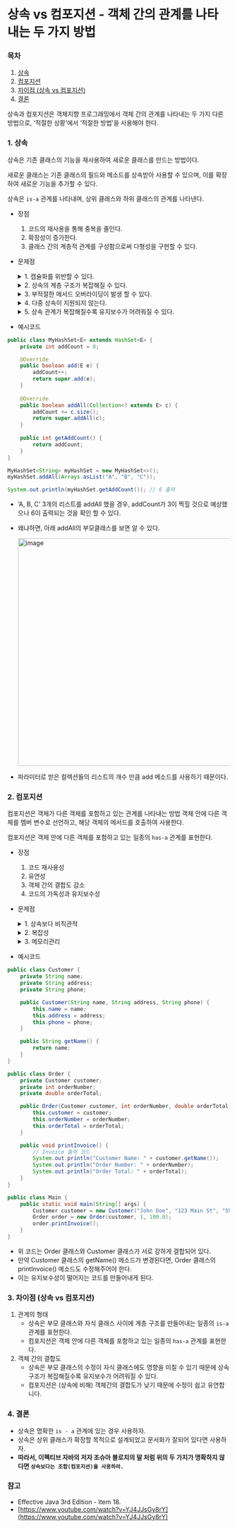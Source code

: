 # 상속 vs 컴포지션 - 객체 간의 관계를 나타내는 두 가지 방법

### 목차

1. [상속](#1-상속)
2. [컴포지션](#2-컴포지션)
3. [차이점 (상속 vs 컴포지션)](#3-차이점-상속-vs-컴포지션)
4. [결론](#4-결론)

상속과 컴포지션은 객체지향 프로그래밍에서 객체 간의 관계를 나타내는 두 가지 다른 방법으로, ‘적절한 상황’에서 ‘적절한 방법’을 사용해야 한다.

### 1. 상속

상속은 기존 클래스의 기능을 재사용하여 새로운 클래스를 만드는 방법이다. 

새로운 클래스는 기존 클래스의 필드와 메소드를 상속받아 사용할 수 있으며, 이를 확장하여 새로운 기능을 추가할 수 있다. 

상속은 `is-a` 관계를 나타내며, 상위 클래스와 하위 클래스의 관계를 나타낸다.

- 장점
    1. 코드의 재사용을 통해 중복을 줄인다.
    2. 확장성이 증가한다.
    3. 클래스 간의 계층적 관계를 구성함으로써 다형성을 구현할 수 있다.
- 문제점
    <details>
    <summary>1. 캡슐화를 위반할 수 있다.</summary>
    <pre>
    부모 클래스의 구현 세부사항을 자식 클래스가 직접 접근할 수 있기 때문에 캡슐화 원칙을 위반할 수 있다. 이러한 문제를 해결하기 위해 접근 제어자를 사용하거나 인터페이스를 활용하여 캡슐화를 유지할 수 있다.
    </pre>
    </details>
    
    <details>
    <summary>2. 상속의 계층 구조가 복잡해질 수 있다.</summary>
    <pre>
    상속을 남발하면 클래스의 계층 구조가 복잡해지고 유지보수가 어려워질 수 있다. 또한 상속의 깊이가 깊어지면 컴파일 시간과 실행 시간이 느려질 수 있다.
    </pre>
    </details>

    <details>
    <summary>3. 부적절한 메서드 오버라이딩이 발생 할 수 있다.</summary>
    <pre>
    자식 클래스가 부모 클래스의 메서드를 오버라이딩할 때, 오버라이딩한 메서드가 원래 메서드와 동일한 이름을 가지므로 잘못된 오버라이딩으로 인해 의도하지 않은 동작이 발생할 수 있다.
    </pre>
    </details>

    <details>
    <summary>4. 다중 상속이 지원되지 않는다.</summary>
    <pre>
    자바는 다중 상속을 지원하지 않기 때문에 여러 클래스를 동시에 상속할 수 없다. 이를 해결하기 위해  인터페이스를 사용할 수 있다.
    </pre>
    </details>

    <details>
    <summary>5. 상속 관계가 복잡해질수록 유지보수가 어려워질 수 있다.</summary>
    <pre>
    상속관계가 복잡해질수록 클래스 간의 의존성이 높아지며, 이로 인해 유지보수가 어려워질 수 있다. 따라서 상속을 사용할 때는 상속의 사용범위와 목적을 명확히 고려해야 한다.
    </pre>
    </details>
        
- 예시코드

```java
public class MyHashSet<E> extends HashSet<E> {
    private int addCount = 0;

    @Override
    public boolean add(E e) {
        addCount++;
        return super.add(e);
    }
    
    @Override
    public boolean addAll(Collection<? extends E> c) {
        addCount += c.size();
        return super.addAll(c);
    }
    
    public int getAddCount() {
        return addCount;
    }
}
```

```java
MyHashSet<String> myHashSet = new MyHashSet<>();
myHashSet.addAll(Arrays.asList("A", "B", "C"));

System.out.println(myHashSet.getAddCount()); // 6 출력
```

- ‘A, B, C’ 3개의 리스트를 addAll 했을 경우, addCount가 3이 찍힐 것으로 예상했으나 6이 출력되는 것을 확인 할 수 있다.
- 왜냐하면, 아래 addAll의 부모클래스를 보면 알 수 있다.

    <img width="516" alt="image" src="https://user-images.githubusercontent.com/59176149/224008314-cf5f1d9e-f250-4bce-b422-792368af76d7.png">


- 파라미터로 받은 컬렉션들의 리스트의 개수 만큼 add 메소드를 사용하기 때문이다.

### 2. 컴포지션

컴포지션은 객체가 다른 객체를 포함하고 있는 관계를 나타내는 방법 객체 안에 다른 객체를 멤버 변수로 선언하고, 해당 객체의 메서드를 호출하여 사용한다.

컴포지션은 객체 안에 다른 객체를 포함하고 있는 일종의 `has-a` 관계를 표현한다.

- 장점
    1. 코드 재사용성
    2. 유연성
    3. 객체 간의 결합도 감소
    4. 코드의 가독성과 유지보수성
- 문제점
    <details>
    <summary>1. 상속보다 비직관적</summary>
    <pre>
    컴포지션은 상속보다 비직관적인 경우가 있다. 특히, 컴포지션을 사용하는 경우 객체 간의 관계를 런타임 시에 결정하기 때문에 코드를 이해하기 어렵게 만들 수 있다.
    </pre>
    </details>
    <details>
    <summary>2. 복잡성</summary>
    <pre>
    컴포지션을 사용하면 객체 간의 관계가 복잡해질 수 있다. 이는 객체 간의 의존성을 매우 세부적으로 정의할 수 있게 하지만, 동시에 객체 간의 관계를 이해하기 어렵게 만들 수도 있다.
    </pre>
    </details>
    <details>
    <summary>3. 메모리관리</summary>
    <pre>
    컴포지션을 사용하면 객체가 다른 객체를 참조하므로, 객체가 소멸될 때 다른 객체도 함께 소멸되어야 한다. 이를 관리하기 위해서는 적절한 메모리 관리가 필요하다.
    </pre>
    </details>
        
- 예시코드

```java
public class Customer {
    private String name;
    private String address;
    private String phone;

    public Customer(String name, String address, String phone) {
        this.name = name;
        this.address = address;
        this.phone = phone;
    }

    public String getName() {
        return name;
    }
}

public class Order {
    private Customer customer;
    private int orderNumber;
    private double orderTotal;

    public Order(Customer customer, int orderNumber, double orderTotal) {
        this.customer = customer;
        this.orderNumber = orderNumber;
        this.orderTotal = orderTotal;
    }

    public void printInvoice() {
        // Invoice 출력 코드
        System.out.println("Customer Name: " + customer.getName());
        System.out.println("Order Number: " + orderNumber);
        System.out.println("Order Total: " + orderTotal);
    }
}

public class Main {
    public static void main(String[] args) {
        Customer customer = new Customer("John Doe", "123 Main St", "555-555-1212");
        Order order = new Order(customer, 1, 100.0);
        order.printInvoice();
    }
}
```

- 위 코드는 Order 클래스와 Customer 클래스가 서로 강하게 결합되어 있다.
- 만약 Customer 클래스의 getName() 메소드가 변경된다면, Order 클래스의 printInvoice() 메소드도 수정해주어야 한다.
- 이는 유지보수성이 떨어지는 코드를 만들어내게 된다.

### 3. 차이점 (상속 vs 컴포지션)

1. 관계의 형태
    - 상속은 부모 클래스와 자식 클래스 사이에 계층 구조를 만들어내는 일종의 `is-a` 관계를 표현한다.
    - 컴포지션은 객체 안에 다른 객체를 포함하고 있는 일종의 `has-a` 관계를 표현한다.
2. 객체 간의 결합도
    - 상속은 부모 클래스의 수정이 자식 클래스에도 영향을 미칠 수 있기 때문에 상속 구조가 복잡해질수록 유지보수가 어려워질 수 있다.
    - 컴포지션은 (상속에 비해) 객체간의 결합도가 낮기 때문에 수정이 쉽고 유연합니다.

### 4. 결론

- 상속은 명확한 `is - a` 관계에 있는 경우 사용하자.
- 상속은 상위 클래스가 확장할 목적으로 설계되었고 문서화가 잘되어 있다면 사용하자.
- **따라서, 이펙티브 자바의 저자 조슈아 블로치의 말 처럼 위의 두 가지가 명확하지 않다면 `상속보다는 조합(컴포지션)을 사용하라.`**

### 참고

- Effective Java 3rd Edition - Item 18.
- [https://www.youtube.com/watch?v=YJ4JJsGy8rY](https://www.youtube.com/watch?v=YJ4JJsGy8rY)

